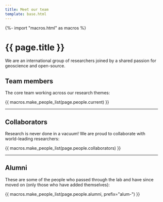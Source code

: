 ```yaml
---
title: Meet our team
template: base.html
---
```


{%- import "macros.html" as macros %}

# {{ page.title }}

<p class="lead">
We are an international group of researchers joined by a shared passion for
geoscience and open-source.
</p>

<section>

## Team members

The core team working across our research themes:

{{ macros.make_people_list(page.people.current) }}

</section>

<hr class="section-separator">

<section>

## Collaborators

Research is never done in a vacuum! We are proud to collaborate with
world-leading researchers:

{{ macros.make_people_list(page.people.collaborators) }}

</section>

<hr class="section-separator">

<section>

## Alumni

These are some of the people who passed through the lab and have since moved on
(only those who have added themselves):

{{ macros.make_people_list(page.people.alumni, prefix="alum-") }}

</section>
